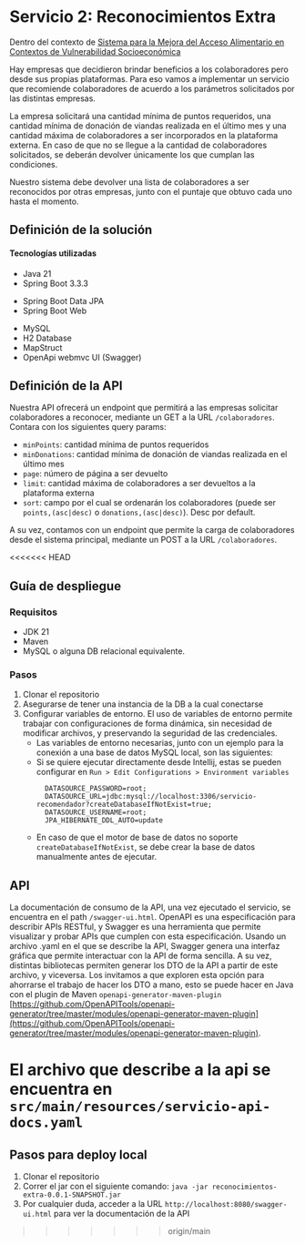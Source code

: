 # Servicio 2: Reconocimientos Extra

Dentro del contexto de [Sistema para la Mejora del Acceso Alimentario en Contextos de Vulnerabilidad Socioeconómica
](https://docs.google.com/document/d/13niiEppxrm8LjyrxmH5Pskrc7VVuPKWSFRi3WvhsXns)

Hay empresas que decidieron brindar beneficios a los colaboradores pero desde sus propias plataformas.
Para eso vamos a implementar un servicio que recomiende colaboradores de acuerdo a los parámetros
solicitados por las distintas empresas.

La empresa solicitará una cantidad mínima de puntos requeridos, una cantidad mínima de donación de
viandas realizada en el último mes y una cantidad máxima de colaboradores a ser incorporados en la
plataforma externa. En caso de que no se llegue a la cantidad de colaboradores solicitados, se deberán
devolver únicamente los que cumplan las condiciones.

Nuestro sistema debe devolver una lista de colaboradores a ser reconocidos por otras empresas, junto con
el puntaje que obtuvo cada uno hasta el momento.

## Definición de la solución

#### Tecnologías utilizadas
- Java 21
- Spring Boot 3.3.3
+ Spring Boot Data JPA
+ Spring Boot Web
- MySQL
- H2 Database
- MapStruct
- OpenApi webmvc UI (Swagger)

## Definición de la API

Nuestra API ofrecerá un endpoint que permitirá a las empresas solicitar colaboradores a reconocer, mediante un GET a la URL `/colaboradores`.
Contara con los siguientes query params:
- `minPoints`: cantidad mínima de puntos requeridos
- `minDonations`: cantidad mínima de donación de viandas realizada en el último mes
- `page`: número de página a ser devuelto
- `limit`: cantidad máxima de colaboradores a ser devueltos a la plataforma externa
- `sort`: campo por el cual se ordenarán los colaboradores (puede ser `points,(asc|desc)` o `donations,(asc|desc)`). Desc por default.

A su vez, contamos con un endpoint que permite la carga de colaboradores desde el sistema principal, mediante un POST a la URL `/colaboradores`.

<<<<<<< HEAD
## Guía de despliegue

### Requisitos
- JDK 21
- Maven
- MySQL o alguna DB relacional equivalente.

### Pasos
1. Clonar el repositorio
2. Asegurarse de tener una instancia de la DB a la cual conectarse
3. Configurar variables de entorno. El uso de variables de entorno permite trabajar con configuraciones de forma dinámica, sin necesidad de modificar archivos, y preservando la seguridad de las credenciales.
   + Las variables de entorno necesarias, junto con un ejemplo para la conexión a una base de datos MySQL local, son las siguientes: 
   + Si se quiere ejecutar directamente desde Intellij, estas se pueden configurar en `Run > Edit Configurations > Environment variables`
     ```
       DATASOURCE_PASSWORD=root;
       DATASOURCE_URL=jdbc:mysql://localhost:3306/servicio-recomendador?createDatabaseIfNotExist=true;
       DATASOURCE_USERNAME=root;
       JPA_HIBERNATE_DDL_AUTO=update
       ```
   + En caso de que el motor de base de datos no soporte `createDatabaseIfNotExist`, se debe crear la base de datos manualmente antes de ejecutar.

## API
La documentación de consumo de la API, una vez ejecutado el servicio, se encuentra en el path `/swagger-ui.html`. OpenAPI es una especificación para describir APIs RESTful, y Swagger es una herramienta que permite visualizar y probar APIs que cumplen con esta especificación. Usando un archivo .yaml en el que se describe la API, Swagger genera una interfaz gráfica que permite interactuar con la API de forma sencilla. A su vez, distintas bibliotecas permiten generar los DTO de la API a partir de este archivo, y viceversa. Los invitamos a que exploren esta opción para ahorrarse el trabajo de hacer los DTO a mano, esto se puede hacer en Java con el plugin de Maven `openapi-generator-maven-plugin` [https://github.com/OpenAPITools/openapi-generator/tree/master/modules/openapi-generator-maven-plugin](https://github.com/OpenAPITools/openapi-generator/tree/master/modules/openapi-generator-maven-plugin). 

El archivo que describe a la api se encuentra en `src/main/resources/servicio-api-docs.yaml`
=======
## Pasos para deploy local
1. Clonar el repositorio
2. Correr el jar con el siguiente comando: `java -jar reconocimientos-extra-0.0.1-SNAPSHOT.jar`
3. Por cualquier duda, acceder a la URL `http://localhost:8080/swagger-ui.html` para ver la documentación de la API
>>>>>>> origin/main
